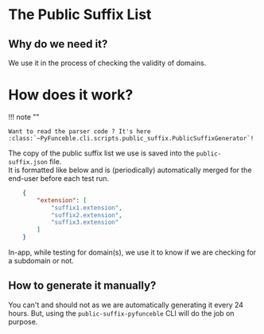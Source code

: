 # The Public Suffix List

## Why do we need it?

We use it in the process of checking the validity of domains.

# How does it work?

!!! note ""

    Want to read the parser code ? It's here
    :class:`~PyFunceble.cli.scripts.public_suffix.PublicSuffixGenerator`!

The copy of the public suffix list we use is saved into the
`public-suffix.json` file.<br>
It is formatted like below and is (periodically) automatically merged for the
end-user before each test run.

```json
    {
        "extension": [
            "suffix1.extension",
            "suffix2.extension",
            "suffix3.extension"
        ]
    }
```

In-app, while testing for domain(s), we use it to know if we are checking for
a subdomain or not.

## How to generate it manually?

You can't and should not as we are automatically generating it every 24 hours.
But, using the `public-suffix-pyfunceble` CLI will do the job on purpose.
